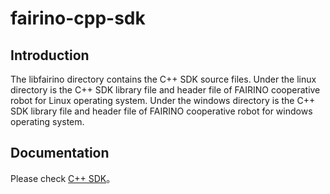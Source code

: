 # fairino-cpp-sdk

Introduction
-------------
The libfairino directory contains the C++ SDK source files. Under the linux directory is the C++ SDK library file and header file of FAIRINO cooperative robot for Linux operating system. Under the windows directory is the C++ SDK library file and header file of FAIRINO cooperative robot for windows operating system.

Documentation
----------------
Please check [C++ SDK](https://fair-documentation.readthedocs.io/en/latest/SDKManual/cpp_intro.html)。
